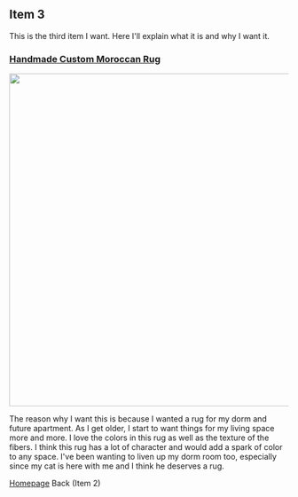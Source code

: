 ## Item 3
<p> This is the third item I want. Here I'll explain what it is and why I want it. </p>

### [Handmade Custom Moroccan Rug](https://www.etsy.com/listing/1193262444/costum-moroccan-colorful-rug-authentic?click_key=31f99ddb23568020f45c1334703eb0c941d7ea61%3A1193262444&click_sum=011d8193&ref=user_profile&pro=1&frs=1&sts=1)
<img src="/assets/rug.png" width="600" height="600">
<p> The reason why I want this is because I wanted a rug for my dorm and future apartment. As I get older, I start to want things for my living space more and more. I love the colors in this rug as well as the texture of the fibers. I think this rug has a lot of character and would add a spark of color to any space. I've been wanting to liven up my dorm room too, especially since my cat is here with me and I think he deserves a rug. </p>
  
[Homepage](https://github.com/yulizhu0/1600-Markdown-Challenge/blob/682a8ff07e23ece486312e7a1eb05e315825ef91/README.md) Back (Item 2)

